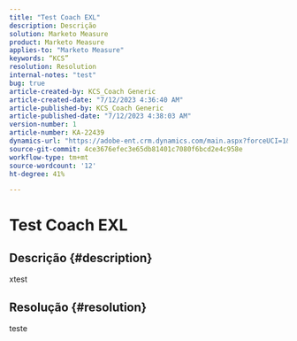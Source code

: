 ```yaml
---
title: "Test Coach EXL"
description: Descrição
solution: Marketo Measure
product: Marketo Measure
applies-to: "Marketo Measure"
keywords: “KCS”
resolution: Resolution
internal-notes: "test"
bug: true
article-created-by: KCS_Coach Generic
article-created-date: "7/12/2023 4:36:40 AM"
article-published-by: KCS_Coach Generic
article-published-date: "7/12/2023 4:38:03 AM"
version-number: 1
article-number: KA-22439
dynamics-url: "https://adobe-ent.crm.dynamics.com/main.aspx?forceUCI=1&pagetype=entityrecord&etn=knowledgearticle&id=638883ad-6d20-ee11-9cbe-6045bd006268"
source-git-commit: 4ce3676efec3e65db81401c7080f6bcd2e4c958e
workflow-type: tm+mt
source-wordcount: '12'
ht-degree: 41%

---
```


# Test Coach EXL

## Descrição {#description}

xtest

## Resolução {#resolution}


teste
